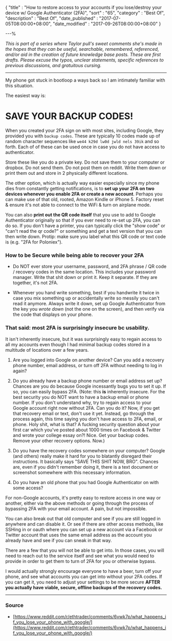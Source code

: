 {
"title"       : "How to restore access to your accounts if you lose/destroy your device w/ Google Authenticator (2FA)",
"sort"        : "65",
"category"    : "Best Of",
"description" : "Best Of",
"date_published" : "2017-07-05T08:00:00+08:00",
"date_modified"  : "2017-09-26T08:00:00+08:00"
}

---%


*This is part of a series where Taylor pull's sweet comments she's made in the hopes that they can be useful, searchable, remembered, referenced, and/or aid in the creation of future knowledge base posts. These are first drafts. Please excuse the typos, unclear statements, specific references to previous discussions, and gratuitous cursing.*

---

My phone got stuck in bootloop a ways back so I am intimately familiar with this situation.

The easiest way is:

# SAVE YOUR BACKUP CODES!

When you created your 2FA sign on with most sites, including Google, they provided you with `backup codes`. These are typically 10 codes made up of random character sequences like `we44 k29d lw0d jwld nels 39ik` and so forth. Each of of these can be used once in case you do not have access to authenticator.

Store these like you do a private key. Do not save them to your computer or dropbox. Do not send them. Do not post them on reddit. Write them down or print them out and store in 2 physically different locations.

The other option, which is actually way easier especially since my phone dies from constantly getting notifications, is to **set up your 2FA on two devices whenever you enable 2FA or create a new account**. Perhaps you can make use of that old, rooted, Amazon Kindle or iPhone 5. Factory reset & ensure it's not able to connect to the WiFi & turn on airplane mode.

You can also **print out the QR code itself** that you use to add to Google Authenticator originally so that if you ever need to re-set up 2FA, you can do so. If you don't have a printer, you can typically click the "show code" or "can't read the qr code?" or something and get a text version that you can then write down. Protip: make sure you label what this QR code or text code is (e.g. "2FA for Poloniex").

### How to be Secure while being able to recover your 2FA

- Do NOT ever store your username, password, and 2FA phrase / QR code / recovery codes in the same location. This includes your password manager. Write that shit down or print it. Keep it separate. If they are together, it's not 2FA.

- Whenever you hand write something, best if you handwrite it twice in case you mix something up or accidentally write so messily you can't read it anymore. Always write it down, set up Google Authenticator from the key you *wrote down* (not the one on the screen), and then verify via the code that displays on your phone.

### That said: most 2FA is surprisingly insecure bc usability.

It isn't inherently insecure, but it was surprisingly easy to regain access to all my accounts even though I had minimal backup codes stored in a multitude of locations over a few years.

1. Are you logged into Google on another device? Can you add a recovery phone number, email address, or turn off 2FA without needing to log in again?

2. Do you already have a backup phone number or email address set up? Chances are you do because Google incessantly bugs you to set it up. If so, you can easily bypass 2FA. (Note: this **is** inherently insecure. For the best security you do NOT want to have a backup email or phone number. If you don't understand why, try to regain access to your Google account right now without 2FA. Can you do it? Now, if you get that recovery email or text, don't use it yet. Instead, go through the process again, this time saying you don't have access to 2FA, email, or phone. Holy shit, what is that? A fucking security question about your first car which you've posted about 1000 times on Facebook & Twitter and wrote your college essay on?! Nice. Get your backup codes. Remove your other recovery options. Now.)

3. Do you have the recovery codes somewhere on your computer? Google (and others) really make it hard for you to blatantly disregard their instructions. It basically says "SAVE THIS SHIT NOW, BRO". Chances are, even if you didn't remember doing it, there is a text document or screenshot somewhere with this necessary information.

4. Do you have an old phone that you had Google Authenticator on with some access?

For non-Google accounts, it's pretty easy to restore access in one way or another, either via the above methods or going through the process of bypassing 2FA with your email account. A pain, but not impossible.

You can also break out that old computer and see if you are still logged in anywhere and can disable it. Or see if there are other access methods, like SSHing in or oauth where you can set up a new account via a Facebook or Twitter account that uses the same email address as the account you already have and see if you can sneak in that way.

There are a few that you will not be able to get into. In those cases, you will need to reach out to the service itself and see what you would need to provide in order to get them to turn of 2FA for you or otherwise bypass.

I would actually strongly encourage everyone to have a beer, turn off your phone, and see what accounts you can get into without your 2FA codes. If you can get it, you need to adjust your settings to be more secure **AFTER you actually have viable, secure, offline backups of the recovery codes.**

---

### Source

- [https://www.reddit.com/r/ethtrader/comments/6vwk7p/what_happens_if_you_lose_your_phone_with_google/](https://www.reddit.com/r/ethtrader/comments/6vwk7p/what_happens_if_you_lose_your_phone_with_google/)
